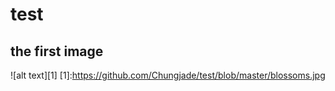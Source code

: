 # test
## the first image

![alt text][1]
[1]:https://github.com/Chungjade/test/blob/master/blossoms.jpg
